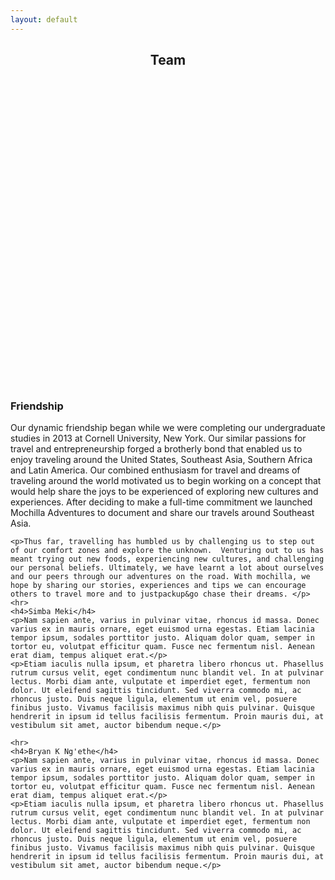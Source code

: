```yaml
---
layout: default
---
```


<section id="content" class="default">
  <header class="major" style="height: 500px; background-image: url('/gallery/3889612410_c10fc4db-3691-42f1-a778-42c3e80f1651.jpg'); background-repeat: no-repeat; background-size: cover;">
    <h2>Team</h2>
  </header>
  <div class="content">
    <h3>Friendship</h3>
    <p>Our dynamic friendship began while we were completing our undergraduate studies in 2013 at Cornell University, New York.  Our similar passions for travel and entrepreneurship forged a brotherly bond that enabled us to enjoy traveling around the United States, Southeast Asia, Southern Africa and Latin America. Our combined enthusiasm for travel and dreams of traveling around the world motivated us to begin working on a concept that would help share the joys to be experienced of exploring new cultures and experiences. After deciding to make a full-time commitment we launched Mochilla Adventures to document and share our travels around Southeast Asia.</p> 

    <p>Thus far, travelling has humbled us by challenging us to step out of our comfort zones and explore the unknown.  Venturing out to us has meant trying out new foods, experiencing new cultures, and challenging our personal beliefs. Ultimately, we have learnt a lot about ourselves and our peers through our adventures on the road. With mochilla, we hope by sharing our stories, experiences and tips we can encourage others to travel more and to justpackup&go chase their dreams. </p>
    <hr>
    <h4>Simba Meki</h4>
    <p>Nam sapien ante, varius in pulvinar vitae, rhoncus id massa. Donec varius ex in mauris ornare, eget euismod urna egestas. Etiam lacinia tempor ipsum, sodales porttitor justo. Aliquam dolor quam, semper in tortor eu, volutpat efficitur quam. Fusce nec fermentum nisl. Aenean erat diam, tempus aliquet erat.</p>
    <p>Etiam iaculis nulla ipsum, et pharetra libero rhoncus ut. Phasellus rutrum cursus velit, eget condimentum nunc blandit vel. In at pulvinar lectus. Morbi diam ante, vulputate et imperdiet eget, fermentum non dolor. Ut eleifend sagittis tincidunt. Sed viverra commodo mi, ac rhoncus justo. Duis neque ligula, elementum ut enim vel, posuere finibus justo. Vivamus facilisis maximus nibh quis pulvinar. Quisque hendrerit in ipsum id tellus facilisis fermentum. Proin mauris dui, at vestibulum sit amet, auctor bibendum neque.</p>

    <hr>
    <h4>Bryan K Ng'ethe</h4>
    <p>Nam sapien ante, varius in pulvinar vitae, rhoncus id massa. Donec varius ex in mauris ornare, eget euismod urna egestas. Etiam lacinia tempor ipsum, sodales porttitor justo. Aliquam dolor quam, semper in tortor eu, volutpat efficitur quam. Fusce nec fermentum nisl. Aenean erat diam, tempus aliquet erat.</p>
    <p>Etiam iaculis nulla ipsum, et pharetra libero rhoncus ut. Phasellus rutrum cursus velit, eget condimentum nunc blandit vel. In at pulvinar lectus. Morbi diam ante, vulputate et imperdiet eget, fermentum non dolor. Ut eleifend sagittis tincidunt. Sed viverra commodo mi, ac rhoncus justo. Duis neque ligula, elementum ut enim vel, posuere finibus justo. Vivamus facilisis maximus nibh quis pulvinar. Quisque hendrerit in ipsum id tellus facilisis fermentum. Proin mauris dui, at vestibulum sit amet, auctor bibendum neque.</p>

  </div>
</section>
